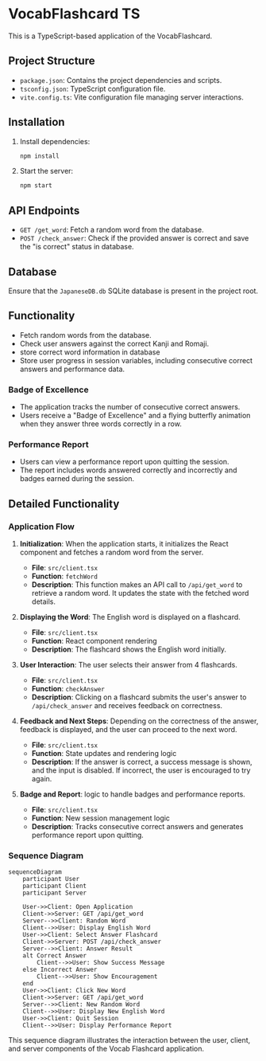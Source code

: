 # VocabFlashcard TS

This is a TypeScript-based application of the VocabFlashcard.

## Project Structure

- `package.json`: Contains the project dependencies and scripts.
- `tsconfig.json`: TypeScript configuration file.
- `vite.config.ts`: Vite configuration file managing server interactions.

## Installation

1. Install dependencies:

   ```bash
   npm install
   ```

2. Start the server:
   ```bash
   npm start
   ```

## API Endpoints

- `GET /get_word`: Fetch a random word from the database.
- `POST /check_answer`: Check if the provided answer is correct and save the "is correct" status in database.

## Database

Ensure that the `JapaneseDB.db` SQLite database is present in the project root.

## Functionality

- Fetch random words from the database.
- Check user answers against the correct Kanji and Romaji.
- store correct word information in database
- Store user progress in session variables, including consecutive correct answers and performance data.


### Badge of Excellence

- The application tracks the number of consecutive correct answers.
- Users receive a "Badge of Excellence" and a flying butterfly animation when they answer three words correctly in a row.

### Performance Report

- Users can view a performance report upon quitting the session.
- The report includes words answered correctly and incorrectly and badges earned during the session.

## Detailed Functionality

### Application Flow

1. **Initialization**: When the application starts, it initializes the React component and fetches a random word from the server.

   - **File**: `src/client.tsx`
   - **Function**: `fetchWord`
   - **Description**: This function makes an API call to `/api/get_word` to retrieve a random word. It updates the state with the fetched word details.

2. **Displaying the Word**: The English word is displayed on a flashcard.

   - **File**: `src/client.tsx`
   - **Function**: React component rendering
   - **Description**: The flashcard shows the English word initially.

3. **User Interaction**: The user selects their answer from 4 flashcards.

   - **File**: `src/client.tsx`
   - **Function**: `checkAnswer`
   - **Description**: Clicking on a flashcard submits the user's answer to `/api/check_answer` and receives feedback on correctness.

4. **Feedback and Next Steps**: Depending on the correctness of the answer, feedback is displayed, and the user can proceed to the next word.

   - **File**: `src/client.tsx`
   - **Function**: State updates and rendering logic
   - **Description**: If the answer is correct, a success message is shown, and the input is disabled. If incorrect, the user is encouraged to try again.

5. **Badge and Report**: logic to handle badges and performance reports.
   - **File**: `src/client.tsx`
   - **Function**: New session management logic
   - **Description**: Tracks consecutive correct answers and generates performance report upon quitting.

### Sequence Diagram

```mermaid
sequenceDiagram
    participant User
    participant Client
    participant Server

    User->>Client: Open Application
    Client->>Server: GET /api/get_word
    Server-->>Client: Random Word
    Client-->>User: Display English Word
    User->>Client: Select Answer Flashcard
    Client->>Server: POST /api/check_answer
    Server-->>Client: Answer Result
    alt Correct Answer
        Client-->>User: Show Success Message
    else Incorrect Answer
        Client-->>User: Show Encouragement
    end
    User->>Client: Click New Word
    Client->>Server: GET /api/get_word
    Server-->>Client: New Random Word
    Client-->>User: Display New English Word
    User->>Client: Quit Session
    Client-->>User: Display Performance Report
```

This sequence diagram illustrates the interaction between the user, client, and server components of the Vocab Flashcard application.
